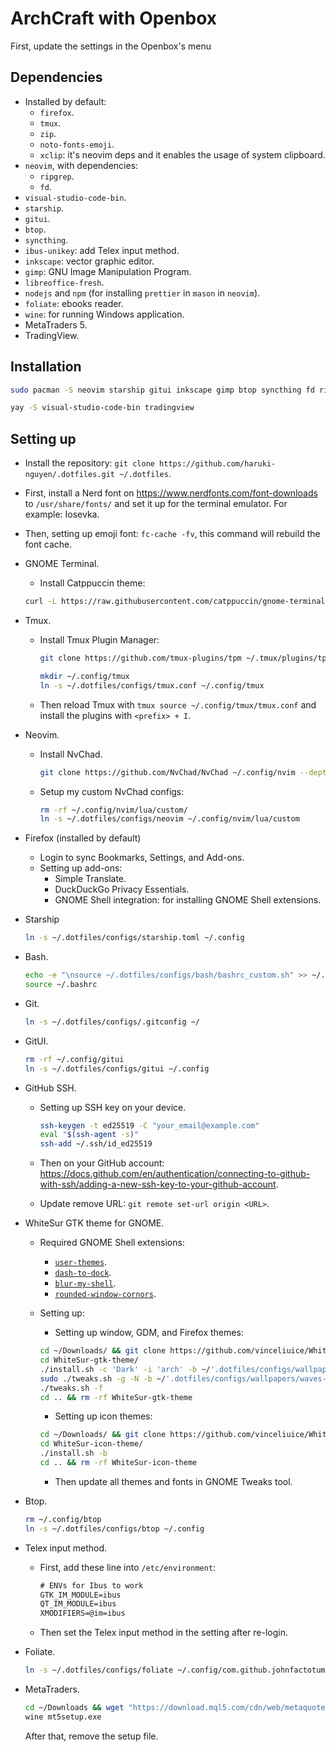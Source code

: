 # ArchCraft with Openbox

First, update the settings in the Openbox's menu

## Dependencies

- Installed by default: 
  - `firefox`.
  - `tmux`.
  - `zip`.
  - `noto-fonts-emoji`.
  - `xclip`: it's neovim deps and it enables the usage of system clipboard.
- `neovim`, with dependencies:
  - `ripgrep`.
  - `fd`.
- `visual-studio-code-bin`.
- `starship`.
- `gitui`.
- `btop`.
- `syncthing`.
- `ibus-unikey`: add Telex input method.
- `inkscape`: vector graphic editor.
- `gimp`: GNU Image Manipulation Program.
- `libreoffice-fresh`.
- `nodejs` and `npm` (for installing `prettier` in `mason` in `neovim`).
- `foliate`: ebooks reader.
- `wine`: for running Windows application.
- MetaTraders 5.
- TradingView.

## Installation

```bash
sudo pacman -S neovim starship gitui inkscape gimp btop syncthing fd ripgrep libreoffice-fresh nodejs npm foliate
```

```bash
yay -S visual-studio-code-bin tradingview
```

## Setting up

- Install the repository: `git clone https://github.com/haruki-nguyen/.dotfiles.git ~/.dotfiles`.

- First, install a Nerd font on <https://www.nerdfonts.com/font-downloads> to `/usr/share/fonts/` and set it up for the terminal emulator. For example: Iosevka.

- Then, setting up emoji font: `fc-cache -fv`, this command will rebuild the font cache.

- GNOME Terminal.

  - Install Catppuccin theme:

  ```bash
  curl -L https://raw.githubusercontent.com/catppuccin/gnome-terminal/v0.2.0/install.py | python3 -
  ```

- Tmux.

  - Install Tmux Plugin Manager:

    ```bash
    git clone https://github.com/tmux-plugins/tpm ~/.tmux/plugins/tpm
    ```

    ```bash
    mkdir ~/.config/tmux
    ln -s ~/.dotfiles/configs/tmux.conf ~/.config/tmux
    ```

  - Then reload Tmux with `tmux source ~/.config/tmux/tmux.conf` and install the plugins with `<prefix> + I`.

- Neovim.

  - Install NvChad.

    ```bash
    git clone https://github.com/NvChad/NvChad ~/.config/nvim --depth 1 && nvim
    ```

  - Setup my custom NvChad configs:

    ```bash
    rm -rf ~/.config/nvim/lua/custom/
    ln -s ~/.dotfiles/configs/neovim ~/.config/nvim/lua/custom
    ```

- Firefox (installed by default)

  - Login to sync Bookmarks, Settings, and Add-ons.
  - Setting up add-ons:
    - Simple Translate.
    - DuckDuckGo Privacy Essentials.
    - GNOME Shell integration: for installing GNOME Shell extensions.

- Starship

  ```bash
  ln -s ~/.dotfiles/configs/starship.toml ~/.config
  ```

- Bash.

  ```bash
  echo -e "\nsource ~/.dotfiles/configs/bash/bashrc_custom.sh" >> ~/.bashrc
  source ~/.bashrc
  ```

- Git.

  ```bash
  ln -s ~/.dotfiles/configs/.gitconfig ~/
  ```

- GitUI.

  ```bash
  rm -rf ~/.config/gitui
  ln -s ~/.dotfiles/configs/gitui ~/.config
  ```

- GitHub SSH.

  - Setting up SSH key on your device.

    ```bash
    ssh-keygen -t ed25519 -C "your_email@example.com"
    eval "$(ssh-agent -s)"
    ssh-add ~/.ssh/id_ed25519
    ```

  - Then on your GitHub account: <https://docs.github.com/en/authentication/connecting-to-github-with-ssh/adding-a-new-ssh-key-to-your-github-account>.
  - Update remove URL: `git remote set-url origin <URL>`.

- WhiteSur GTK theme for GNOME.

  - Required GNOME Shell extensions:
    - [`user-themes`](https://extensions.gnome.org/extension/19/user-themes/).
    - [`dash-to-dock`](https://extensions.gnome.org/extension/307/dash-to-dock/).
    - [`blur-my-shell`](https://extensions.gnome.org/extension/3193/blur-my-shell/).
    - [`rounded-window-cornors`](https://extensions.gnome.org/extension/5237/rounded-window-corners/).
  - Setting up:

    - Setting up window, GDM, and Firefox themes:

    ```bash
    cd ~/Downloads/ && git clone https://github.com/vinceliuice/WhiteSur-gtk-theme.git --depth=1
    cd WhiteSur-gtk-theme/
    ./install.sh -c 'Dark' -i 'arch' -b ~/'.dotfiles/configs/wallpapers/waves-dark.jpg' -m -l
    sudo ./tweaks.sh -g -N -b ~/'.dotfiles/configs/wallpapers/waves-dark.jpg'
    ./tweaks.sh -f
    cd .. && rm -rf WhiteSur-gtk-theme
    ```

    - Setting up icon themes:

    ```bash
    cd ~/Downloads/ && git clone https://github.com/vinceliuice/WhiteSur-icon-theme
    cd WhiteSur-icon-theme/
    ./install.sh -b
    cd .. && rm -rf WhiteSur-icon-theme
    ```

    - Then update all themes and fonts in GNOME Tweaks tool.

- Btop.

  ```bash
  rm ~/.config/btop
  ln -s ~/.dotfiles/configs/btop ~/.config
  ```

- Telex input method.

  - First, add these line into `/etc/environment`:

    ```txt
    # ENVs for Ibus to work
    GTK_IM_MODULE=ibus
    QT_IM_MODULE=ibus
    XMODIFIERS=@im=ibus
    ```

  - Then set the Telex input method in the setting after re-login.

- Foliate.

  ```bash
  ln -s ~/.dotfiles/configs/foliate ~/.config/com.github.johnfactotum.Foliate
  ```

- MetaTraders.

  ```bash
  cd ~/Downloads && wget "https://download.mql5.com/cdn/web/metaquotes.software.corp/mt5/mt5setup.exe?utm_source=web.installer&utm_campaign=mql5.welcome.open" -O mt5setup.exe
  wine mt5setup.exe
  ```

  After that, remove the setup file.
